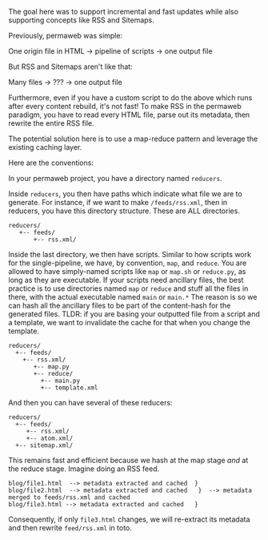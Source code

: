 The goal here was to support incremental and fast updates while also supporting concepts like RSS and Sitemaps.

Previously, permaweb was simple:

One origin file in HTML -> pipeline of scripts -> one output file

But RSS and Sitemaps aren't like that:

Many files -> ??? -> one output file

Furthermore, even if you have a custom script to do the above which runs after every content rebuild, it's not fast! To make RSS in the permaweb paradigm, you have to read every HTML file, parse out its metadata, then rewrite the entire RSS file.

The potential solution here is to use a map-reduce pattern and leverage the existing caching layer. 

Here are the conventions:

In your permaweb project, you have a directory named `reducers`. 

Inside `reducers`, you then have paths which indicate what file we are to generate. For instance, if we want to make `/feeds/rss.xml`, then in reducers, you have this directory structure. These are ALL directories.

```
reducers/
   +-- feeds/
       +-- rss.xml/
```

Inside the last directory, we then have scripts. Similar to how scripts work for the single-pipeline, we have, by convention, `map`, and `reduce`. You are allowed to have simply-named scripts like `map` or `map.sh` or `reduce.py`, as long as they are executable. If your scripts need ancillary files, the best practice is to use directories named `map` or `reduce` and stuff all the files in there, with the actual executable named `main` or `main.*` The reason is so we can hash all the ancillary files to be part of the content-hash for the generated files. TLDR: if you are basing your outputted file from a script and a template, we want to invalidate the cache for that when you change the template.

```
reducers/
  +-- feeds/
    +-- rss.xml/
       +-- map.py
       +-- reduce/
         +-- main.py
         +-- template.xml
```

And then you can have several of these reducers:

```
reducers/
  +-- feeds/
     +-- rss.xml/
     +-- atom.xml/
  +-- sitemap.xml/
```

This remains fast and efficient because we hash at the map stage _and_ at the reduce stage. Imagine doing an RSS feed.

```
blog/file1.html  --> metadata extracted and cached  }
blog/file2.html  --> metadata extracted and cached   }  --> metadata merged to feeds/rss.xml and cached
blog/file3.html --> metadata extracted and cached   }
```

Consequently, if only `file3.html` changes, we will re-extract its metadata and then rewrite `feed/rss.xml` in toto.